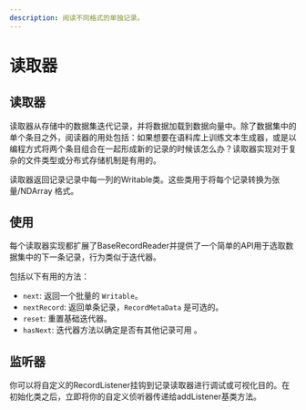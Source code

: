 ```yaml
---
description: 阅读不同格式的单独记录。
---
```


# 读取器

## 读取器

读取器从存储中的数据集迭代记录，并将数据加载到数据向量中。除了数据集中的单个条目之外，阅读器的用处包括：如果想要在语料库上训练文本生成器，或是以编程方式将两个条目组合在一起形成新的记录的时候该怎么办？读取器实现对于复杂的文件类型或分布式存储机制是有用的。

读取器返回记录记录中每一列的Writable类。这些类用于将每个记录转换为张量/NDArray 格式。

## 使用

每个读取器实现都扩展了BaseRecordReader并提供了一个简单的API用于选取数据集中的下一条记录，行为类似于迭代器。

包括以下有用的方法：

* `next`: 返回一个批量的 `Writable`。
* `nextRecord`: 返回单条记录，`RecordMetaData` 是可选的。
* `reset`: 重置基础迭代器。
* `hasNext`: 迭代器方法以确定是否有其他记录可用 。

## 监听器

你可以将自定义的RecordListener挂钩到记录读取器进行调试或可视化目的。在初始化类之后，立即将你的自定义侦听器传递给addListener基类方法。

